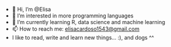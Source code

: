 - 👋 Hi, I’m @Elisa
- 👀 I’m interested in more programming languages
- 🌱 I’m currently learning R, data science and machine learning
- 📫 How to reach me: elisacardoso1543@gmail.com
- I like to read, write and learn new things... :), and dogs ^^

